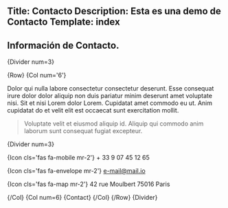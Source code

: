 Title: Contacto
Description: Esta es una demo de Contacto
Template: index
----

## Información de Contacto.

{Divider num=3}

{Row}
{Col num='6'}

Dolor qui nulla labore consectetur consectetur deserunt. Esse consequat irure dolor dolor aliquip non duis pariatur minim deserunt amet voluptate nisi. Sit et nisi Lorem dolor Lorem. Cupidatat amet commodo eu ut. Anim cupidatat do et velit elit est occaecat sunt exercitation mollit. 

> Voluptate velit et eiusmod aliquip id. Aliquip qui commodo anim laborum sunt consequat fugiat excepteur.

{Divider num=3}

{Icon cls='fas fa-mobile mr-2'} + 33 9 07 45 12 65

{Icon cls='fas fa-envelope mr-2'} e-mail@mail.io

{Icon cls='fas fa-map mr-2'} 42 rue Moulbert 75016 Paris

{/Col}
{Col num=6}
{Contact}
{/Col}
{/Row}
{Divider}


